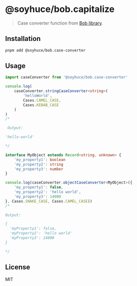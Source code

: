 # @soyhuce/bob.capitalize

> Case converter function from [Bob library](../bob).

## Installation

```bash
pnpm add @soyhuce/bob.case-converter
```

## Usage

```ts
import caseConverter from '@soyhuce/bob.case-converter'

console.log(
    caseConverter.stringCaseConverter<string>(
        'helloWorld',
        Cases.CAMEL_CASE,
        Cases.KEBAB_CASE
    )
)
/*

 Output:

'hello-world'

*/

interface MyObject extends Record<string, unknown> {
    'my_property1': boolean
    'my_property2': string
    'my_property3': number
}

console.log(caseConverter.objectCaseConverter<MyObject>({
    'my_property1': false,
    'my_property2': 'hello world',
    'my_property3': 14000
}, Cases.SNAKE_CASE, Cases.CAMEL_CASE))
/*

Output:

{
  'myProperty1': false,
  'myProperty2': 'hello world'
  'myProperty3': 14000
}

*/
```

## License
MIT
